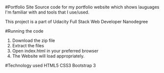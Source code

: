 #Portfolio Site
Source code for my portfolio website
which shows lauguages I'm familiar with and
tools that I use/used.

This project is a part of Udacity Full Stack Web Developer Nanodegree

#Running the code
1. Download the zip file
2. Extract the files
3. Open index.html in your preferred browser
4. The Website will load appropriately.

#Technology used
HTML5
CSS3
Bootstrap 3

